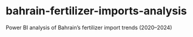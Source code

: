 # bahrain-fertilizer-imports-analysis
Power BI analysis of Bahrain’s fertilizer import trends (2020–2024)
